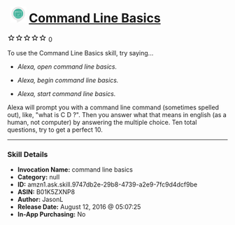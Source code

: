 # &nbsp;<img src="skill_icon" alt="Command Line Basics icon" width="36"> [Command Line Basics](http://alexa.amazon.com/#skills/amzn1.ask.skill.9747db2e-29b8-4739-a2e9-7fc9d4dcf9be)
![0 stars](../../images/ic_star_border_black_18dp_1x.png)![0 stars](../../images/ic_star_border_black_18dp_1x.png)![0 stars](../../images/ic_star_border_black_18dp_1x.png)![0 stars](../../images/ic_star_border_black_18dp_1x.png)![0 stars](../../images/ic_star_border_black_18dp_1x.png) 0

To use the Command Line Basics skill, try saying...

* *Alexa, open command line basics.*

* *Alexa, begin command line basics.*

* *Alexa, start command line basics.*

Alexa will prompt you with a command line command (sometimes spelled out), like, "what is C D ?".  Then you answer what that means in english (as a human, not computer) by answering the multiple choice.  Ten total questions, try to get a perfect 10.

***

### Skill Details

* **Invocation Name:** command line basics
* **Category:** null
* **ID:** amzn1.ask.skill.9747db2e-29b8-4739-a2e9-7fc9d4dcf9be
* **ASIN:** B01K5ZXNP8
* **Author:** JasonL
* **Release Date:** August 12, 2016 @ 05:07:25
* **In-App Purchasing:** No
